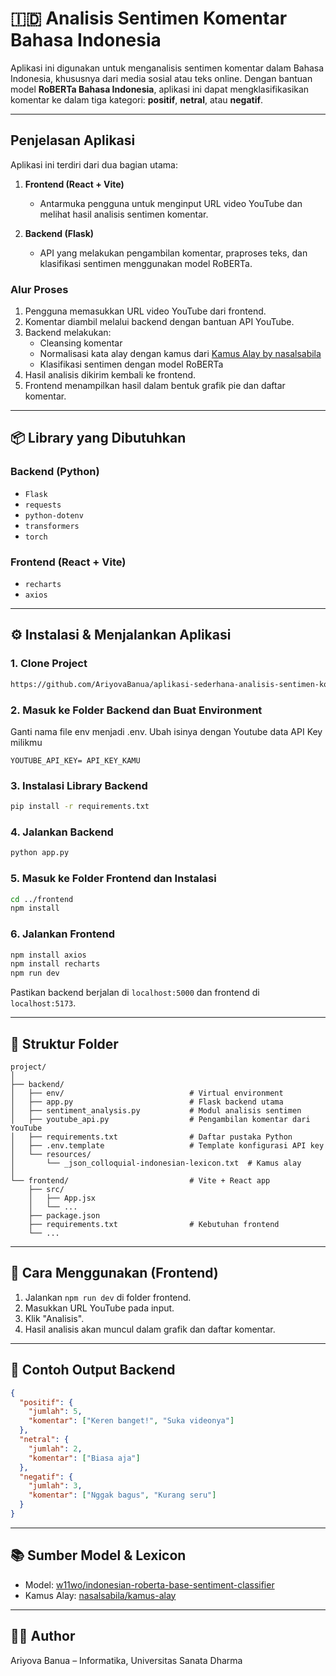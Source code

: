 # 🇮🇩 Analisis Sentimen Komentar Bahasa Indonesia

Aplikasi ini digunakan untuk menganalisis sentimen komentar dalam Bahasa Indonesia, khususnya dari media sosial atau teks online. Dengan bantuan model **RoBERTa Bahasa Indonesia**, aplikasi ini dapat mengklasifikasikan komentar ke dalam tiga kategori: **positif**, **netral**, atau **negatif**.

---

## Penjelasan Aplikasi

Aplikasi ini terdiri dari dua bagian utama:

1. **Frontend (React + Vite)**
   - Antarmuka pengguna untuk menginput URL video YouTube dan melihat hasil analisis sentimen komentar.

2. **Backend (Flask)**
   - API yang melakukan pengambilan komentar, praproses teks, dan klasifikasi sentimen menggunakan model RoBERTa.

### Alur Proses

1. Pengguna memasukkan URL video YouTube dari frontend.
2. Komentar diambil melalui backend dengan bantuan API YouTube.
3. Backend melakukan:
   - Cleansing komentar
   - Normalisasi kata alay dengan kamus dari [Kamus Alay by nasalsabila](https://github.com/nasalsabila/kamus-alay)
   - Klasifikasi sentimen dengan model RoBERTa
4. Hasil analisis dikirim kembali ke frontend.
5. Frontend menampilkan hasil dalam bentuk grafik pie dan daftar komentar.

---

## 📦 Library yang Dibutuhkan

### Backend (Python)
- `Flask`
- `requests`
- `python-dotenv`
- `transformers`
- `torch`

### Frontend (React + Vite)
- `recharts`
- `axios`

---

## ⚙️ Instalasi & Menjalankan Aplikasi

### 1. **Clone Project**
```bash
https://github.com/AriyovaBanua/aplikasi-sederhana-analisis-sentimen-komentar-youtube.git
```

### 2. **Masuk ke Folder Backend dan Buat Environment**
Ganti nama file env menjadi .env.
Ubah isinya dengan Youtube data API Key milikmu
```
YOUTUBE_API_KEY= API_KEY_KAMU
```

### 3. **Instalasi Library Backend**
```bash
pip install -r requirements.txt
```

### 4. **Jalankan Backend**
```bash
python app.py
```

### 5. **Masuk ke Folder Frontend dan Instalasi**
```bash
cd ../frontend
npm install
```

### 6. **Jalankan Frontend**
```bash
npm install axios
npm install recharts
npm run dev
```

Pastikan backend berjalan di `localhost:5000` dan frontend di `localhost:5173`.

---

## 📃 Struktur Folder

```
project/
│
├── backend/
│   ├── env/                            # Virtual environment
│   ├── app.py                          # Flask backend utama
│   ├── sentiment_analysis.py           # Modul analisis sentimen
│   ├── youtube_api.py                  # Pengambilan komentar dari YouTube
│   ├── requirements.txt                # Daftar pustaka Python
│   ├── .env.template                   # Template konfigurasi API key
│   └── resources/
│       └── _json_colloquial-indonesian-lexicon.txt  # Kamus alay
│
└── frontend/                           # Vite + React app
    ├── src/
    │   ├── App.jsx
    │   └── ...
    ├── package.json
    ├── requirements.txt                # Kebutuhan frontend
    └── ...
```

---

## 🔧 Cara Menggunakan (Frontend)

1. Jalankan `npm run dev` di folder frontend.
2. Masukkan URL YouTube pada input.
3. Klik "Analisis".
4. Hasil analisis akan muncul dalam grafik dan daftar komentar.

---

## 📓 Contoh Output Backend

```json
{
  "positif": {
    "jumlah": 5,
    "komentar": ["Keren banget!", "Suka videonya"]
  },
  "netral": {
    "jumlah": 2,
    "komentar": ["Biasa aja"]
  },
  "negatif": {
    "jumlah": 3,
    "komentar": ["Nggak bagus", "Kurang seru"]
  }
}
```

---

## 📚 Sumber Model & Lexicon

- Model: [w11wo/indonesian-roberta-base-sentiment-classifier](https://huggingface.co/w11wo/indonesian-roberta-base-sentiment-classifier)
- Kamus Alay: [nasalsabila/kamus-alay](https://github.com/nasalsabila/kamus-alay)

---

## 🧑‍💻 Author

Ariyova Banua – Informatika, Universitas Sanata Dharma  

